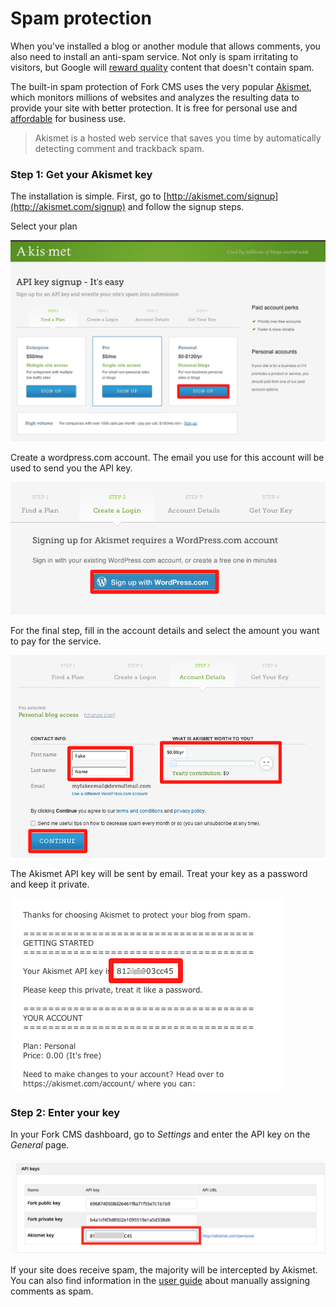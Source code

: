 # Spam protection

When you've installed a blog or another module that allows comments, you also need to install an anti-spam service. Not only is spam irritating to visitors, but Google will [reward quality](http://googlewebmastercentral.blogspot.be/2012/04/another-step-to-reward-high-quality.html) content that doesn't contain spam.

The built-in spam protection of Fork CMS uses the very popular [Akismet](http://akismet.com/), which monitors millions of websites and analyzes the resulting data to provide your site with better protection. It is free for personal use and [affordable](https://akismet.com/signup/) for business use.

> Akismet is a hosted web service that saves you time by automatically detecting comment and trackback spam.

### Step 1: Get your Akismet key

The installation is simple. First, go to [http://akismet.com/signup](http://akismet.com/signup) and follow the signup steps.

Select your plan

![Select Akismet plan](./assets/akismet_step1.png)

Create a wordpress.com account. The email you use for this account will be used to send you the API key.

![Create wordpress.com account](./assets/akismet_step2.png)

For the final step, fill in the account details and select the amount you want to pay for the service.

![Fill in account details](./assets/akismet_step3.png)

The Akismet API key will be sent by email. Treat your key as a password and keep it private.

![The api key](./assets/akismet_step4.png)

### Step 2: Enter your key

In your Fork CMS dashboard, go to *Settings* and enter the API key on the *General* page.

![Enter the key](./assets/akismet_final.png)

If your site does receive spam, the majority will be intercepted by Akismet. You can also find information in the [user guide](../03.%20user%20guide/01.%20introduction.md) about manually assigning comments as spam.
